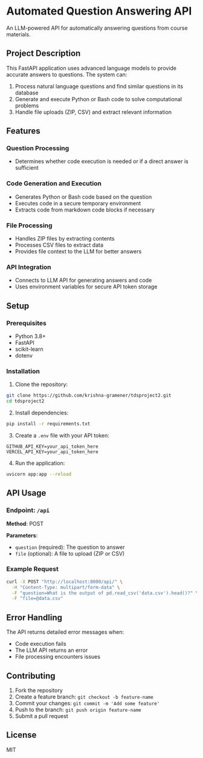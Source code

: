 # Automated Question Answering API

An LLM-powered API for automatically answering questions from course materials.

## Project Description

This FastAPI application uses advanced language models to provide accurate answers to questions. The system can:

1. Process natural language questions and find similar questions in its database
2. Generate and execute Python or Bash code to solve computational problems
3. Handle file uploads (ZIP, CSV) and extract relevant information

## Features

### Question Processing
- Determines whether code execution is needed or if a direct answer is sufficient

### Code Generation and Execution
- Generates Python or Bash code based on the question
- Executes code in a secure temporary environment
- Extracts code from markdown code blocks if necessary

### File Processing
- Handles ZIP files by extracting contents
- Processes CSV files to extract data
- Provides file context to the LLM for better answers

### API Integration
- Connects to LLM API for generating answers and code
- Uses environment variables for secure API token storage

## Setup

### Prerequisites
- Python 3.8+
- FastAPI
- scikit-learn
- dotenv

### Installation

1. Clone the repository:
```bash
git clone https://github.com/krishna-gramener/tdsproject2.git
cd tdsproject2
```

2. Install dependencies:
```bash
pip install -r requirements.txt
```

3. Create a `.env` file with your API token:
```
GITHUB_API_KEY=your_api_token_here
VERCEL_API_KEY=your_api_token_here
```

4. Run the application:
```bash
uvicorn app:app --reload
```

## API Usage

### Endpoint: `/api`

**Method**: POST

**Parameters**:
- `question` (required): The question to answer
- `file` (optional): A file to upload (ZIP or CSV)

### Example Request

```bash
curl -X POST "http://localhost:8000/api/" \
  -H "Content-Type: multipart/form-data" \
  -F "question=What is the output of pd.read_csv('data.csv').head()?" \
  -F "file=@data.csv"
```

## Error Handling

The API returns detailed error messages when:
- Code execution fails
- The LLM API returns an error
- File processing encounters issues

## Contributing

1. Fork the repository
2. Create a feature branch: `git checkout -b feature-name`
3. Commit your changes: `git commit -m 'Add some feature'`
4. Push to the branch: `git push origin feature-name`
5. Submit a pull request

## License

MIT
